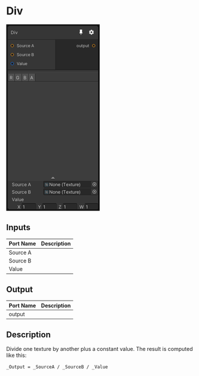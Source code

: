 # Div
![Mixture.DivNode](../../images/Mixture.DivNode.png)
## Inputs
Port Name | Description
--- | ---
Source A | 
Source B | 
Value | 

## Output
Port Name | Description
--- | ---
output | 

## Description
Divide one texture by another plus a constant value. The result is computed like this:
```
_Output = _SourceA / _SourceB / _Value
```

